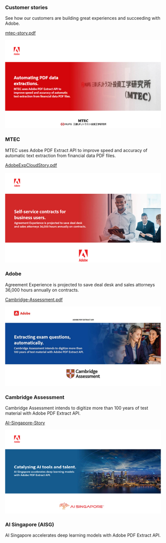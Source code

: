 <TitleBlock slots="heading, text" theme="lightest" className="titleBlock-align-left" id="customer" />

### Customer stories

See how our customers are building great experiences and succeeding with Adobe.

<ResourceCard slots="link, image, heading,text" width="25%" theme="lightest"  className='useCaseCard card-heading-size' isCustomStories/>

[mtec-story.pdf](../resources/mtec-story.pdf)

![EMPTY_ALT](../images/mtec.png)

### MTEC

MTEC uses Adobe PDF Extract API to improve speed and accuracy of automatic text extraction from financial data PDF files.

<ResourceCard slots="link, image, heading, text " width="25%" theme="lightest" className='useCaseCard card-heading-size' isCustomStories/>

[AdobeExpCloudStory.pdf](../resources/AdobeExpCloudStory.pdf)

![EMPTY_ALT](../images/AE_story.png)

### Adobe

Agreement Experience is projected to save deal desk and sales attorneys 36,000 hours annually on contracts.

<ResourceCard slots="link, image, heading,text" width="25%" theme="lightest" className='useCaseCard card-heading-size hme-custom-header' isCustomStories/>

[Cambridge-Assessment.pdf](../resources/Cambridge-Assessment.pdf)

![EMPTY_ALT](../images/Cambridge-Assessment.jpeg)

### Cambridge Assessment

Cambridge Assessment intends to digitize more than 100 years of test material with Adobe PDF Extract API.

<ResourceCard slots="link, image, heading,text" width="25%" theme="lightest" className='useCaseCard card-heading-size' isCustomStories/>

[AI-Singapore-Story](../resources/AI-Singapore-Story.pdf)

![EMPTY_ALT](../images/AISingapore.png)

### AI Singapore (AISG)

AI Singapore accelerates deep learning models with Adobe PDF Extract API.
